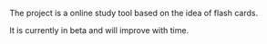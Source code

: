 The project is a online study tool based on the idea of flash cards. 

It is currently in beta and will improve with time. 